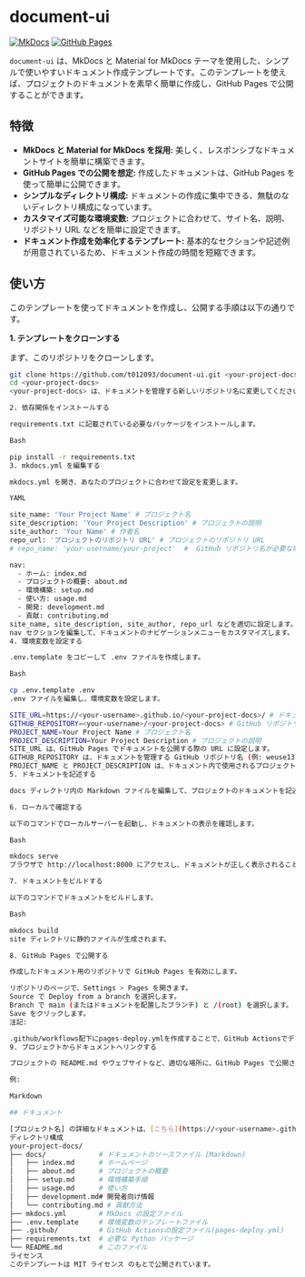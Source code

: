 # document-ui

[![MkDocs](https://img.shields.io/badge/MkDocs-Material-blue?style=flat-square)](https://squidfunk.github.io/mkdocs-material/)
[![GitHub Pages](https://img.shields.io/badge/GitHub-Pages-green?style=flat-square)](https://pages.github.com/)

`document-ui` は、MkDocs と Material for MkDocs テーマを使用した、シンプルで使いやすいドキュメント作成テンプレートです。このテンプレートを使えば、プロジェクトのドキュメントを素早く簡単に作成し、GitHub Pages で公開することができます。

## 特徴

*   **MkDocs と Material for MkDocs を採用:** 美しく、レスポンシブなドキュメントサイトを簡単に構築できます。
*   **GitHub Pages での公開を想定:** 作成したドキュメントは、GitHub Pages を使って簡単に公開できます。
*   **シンプルなディレクトリ構成:** ドキュメントの作成に集中できる、無駄のないディレクトリ構成になっています。
*   **カスタマイズ可能な環境変数:** プロジェクトに合わせて、サイト名、説明、リポジトリ URL などを簡単に設定できます。
*   **ドキュメント作成を効率化するテンプレート:**  基本的なセクションや記述例が用意されているため、ドキュメント作成の時間を短縮できます。

## 使い方

このテンプレートを使ってドキュメントを作成し、公開する手順は以下の通りです。

**1. テンプレートをクローンする**

まず、このリポジトリをクローンします。

```bash
git clone https://github.com/t012093/document-ui.git <your-project-docs>
cd <your-project-docs>
<your-project-docs> は、ドキュメントを管理する新しいリポジトリ名に変更してください (例: プロジェクト名-docs)。

2. 依存関係をインストールする

requirements.txt に記載されている必要なパッケージをインストールします。

Bash

pip install -r requirements.txt
3. mkdocs.yml を編集する

mkdocs.yml を開き、あなたのプロジェクトに合わせて設定を変更します。

YAML

site_name: 'Your Project Name' # プロジェクト名
site_description: 'Your Project Description' # プロジェクトの説明
site_author: 'Your Name' # 作者名
repo_url: 'プロジェクトのリポジトリ URL' # プロジェクトのリポジトリ URL
# repo_name: 'your-username/your-project'  #  GitHub リポジトリ名が必要な場合のみコメントアウトを解除

nav:
  - ホーム: index.md
  - プロジェクトの概要: about.md
  - 環境構築: setup.md
  - 使い方: usage.md
  - 開発: development.md
  - 貢献: contributing.md
site_name, site_description, site_author, repo_url などを適切に設定します。
nav セクションを編集して、ドキュメントのナビゲーションメニューをカスタマイズします。
4. 環境変数を設定する

.env.template をコピーして .env ファイルを作成します。

Bash

cp .env.template .env
.env ファイルを編集し、環境変数を設定します。

SITE_URL=https://<your-username>.github.io/<your-project-docs>/ # ドキュメントの公開 URL
GITHUB_REPOSITORY=<your-username>/<your-project-docs> # GitHub リポジトリ
PROJECT_NAME=Your Project Name # プロジェクト名
PROJECT_DESCRIPTION=Your Project Description # プロジェクトの説明
SITE_URL は、GitHub Pages でドキュメントを公開する際の URL に設定します。
GITHUB_REPOSITORY は、ドキュメントを管理する GitHub リポジトリ名 (例: weuse1324/Lifegenius-docs) に設定します。
PROJECT_NAME と PROJECT_DESCRIPTION は、ドキュメント内で使用されるプロジェクト名と説明に設定します。
5. ドキュメントを記述する

docs ディレクトリ内の Markdown ファイルを編集して、プロジェクトのドキュメントを記述します。テンプレートには、基本的なセクションと記述例が用意されていますので、それを参考にしながらドキュメントを書いてください。

6. ローカルで確認する

以下のコマンドでローカルサーバーを起動し、ドキュメントの表示を確認します。

Bash

mkdocs serve
ブラウザで http://localhost:8000 にアクセスし、ドキュメントが正しく表示されることを確認します。

7. ドキュメントをビルドする

以下のコマンドでドキュメントをビルドします。

Bash

mkdocs build
site ディレクトリに静的ファイルが生成されます。

8. GitHub Pages で公開する

作成したドキュメント用のリポジトリで GitHub Pages を有効にします。

リポジトリのページで、Settings > Pages を開きます。
Source で Deploy from a branch を選択します。
Branch で main (またはドキュメントを配置したブランチ) と /(root) を選択します。
Save をクリックします。
注記:

.github/workflows配下にpages-deploy.ymlを作成することで、GitHub Actionsでデプロイすることも可能です。どちらの方法でも問題ありません。
9. プロジェクトからドキュメントへリンクする

プロジェクトの README.md やウェブサイトなど、適切な場所に、GitHub Pages で公開されたドキュメントへのリンクを追加します。

例:

Markdown

## ドキュメント

[プロジェクト名] の詳細なドキュメントは、[こちら](https://<your-username>.github.io/<your-project-docs>/) をご覧ください。
ディレクトリ構成
your-project-docs/
├── docs/             # ドキュメントのソースファイル (Markdown)
│   ├── index.md      # ホームページ
│   ├── about.md      # プロジェクトの概要
│   ├── setup.md      # 環境構築手順
│   ├── usage.md      # 使い方
│   ├── development.md# 開発者向け情報
│   └── contributing.md # 貢献方法
├── mkdocs.yml        # MkDocs の設定ファイル
├── .env.template     # 環境変数のテンプレートファイル
├── .github/          # GitHub Actionsの設定ファイル(pages-deploy.yml)
├── requirements.txt  # 必要な Python パッケージ
└── README.md         # このファイル
ライセンス
このテンプレートは MIT ライセンス のもとで公開されています。
